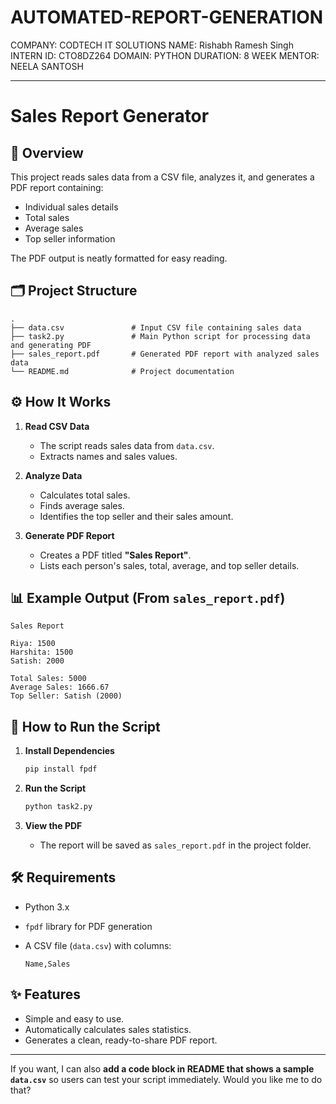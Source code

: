 # AUTOMATED-REPORT-GENERATION
COMPANY: CODTECH IT SOLUTIONS NAME: Rishabh Ramesh Singh INTERN ID: CTO8DZ264 DOMAIN: PYTHON DURATION: 8 WEEK MENTOR: NEELA SANTOSH



---

# Sales Report Generator

## 📌 Overview

This project reads sales data from a CSV file, analyzes it, and generates a PDF report containing:

* Individual sales details
* Total sales
* Average sales
* Top seller information

The PDF output is neatly formatted for easy reading.

## 🗂 Project Structure

```
.
├── data.csv               # Input CSV file containing sales data
├── task2.py               # Main Python script for processing data and generating PDF
├── sales_report.pdf       # Generated PDF report with analyzed sales data
└── README.md              # Project documentation
```

## ⚙️ How It Works

1. **Read CSV Data**

   * The script reads sales data from `data.csv`.
   * Extracts names and sales values.

2. **Analyze Data**

   * Calculates total sales.
   * Finds average sales.
   * Identifies the top seller and their sales amount.

3. **Generate PDF Report**

   * Creates a PDF titled **"Sales Report"**.
   * Lists each person's sales, total, average, and top seller details.

## 📊 Example Output (From `sales_report.pdf`)

```
Sales Report

Riya: 1500  
Harshita: 1500  
Satish: 2000  

Total Sales: 5000  
Average Sales: 1666.67  
Top Seller: Satish (2000)
```

## 🚀 How to Run the Script

1. **Install Dependencies**

   ```bash
   pip install fpdf
   ```
2. **Run the Script**

   ```bash
   python task2.py
   ```
3. **View the PDF**

   * The report will be saved as `sales_report.pdf` in the project folder.

## 🛠 Requirements

* Python 3.x
* `fpdf` library for PDF generation
* A CSV file (`data.csv`) with columns:

  ```
  Name,Sales
  ```

## ✨ Features

* Simple and easy to use.
* Automatically calculates sales statistics.
* Generates a clean, ready-to-share PDF report.

---

If you want, I can also **add a code block in README that shows a sample `data.csv`** so users can test your script immediately. Would you like me to do that?
